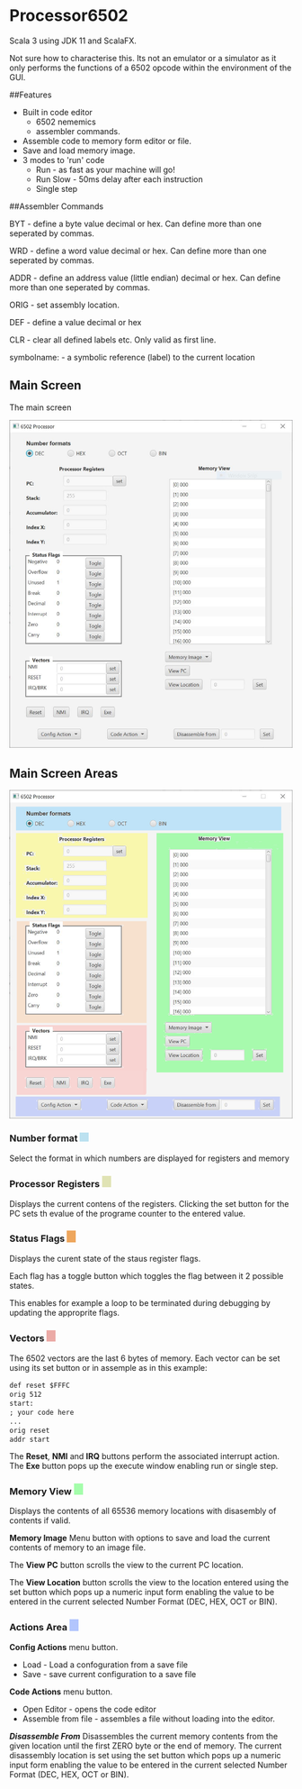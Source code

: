 # Processor6502

Scala 3 using JDK 11 and ScalaFX.

Not sure how to characterise this. Its not an emulator or a simulator as it only performs the functions of a 6502 opcode within the environment of the GUI.

##Features
* Built in code editor
  * 6502 nememics 
  * assembler commands.
* Assemble code to memory form editor or file.
* Save and load memory image.
* 3 modes to 'run' code
  * Run - as fast as your machine will go!
  * Run Slow - 50ms delay after each instruction
  * Single step


##Assembler Commands

BYT - define a byte value decimal or hex. Can define more than one seperated by commas.

WRD - define a word value decimal or hex. Can define more than one seperated by commas.

ADDR - define an address value (little endian) decimal or hex. Can define more than one seperated by commas.

ORIG - set assembly location.

DEF - define a value decimal or hex

CLR - clear all defined labels etc. Only valid as first line.

symbolname: - a symbolic reference (label) to the current location

## Main Screen

The main screen

<img width="518" alt="MainScreen" src="images/MainScreen.png">

## Main Screen Areas

<img width="518" alt="Areas of the MainScreen" src="images/MainScreen_areas.png">

### Number format <img width="16" alt="palrblue" src="images/palebluedot.png">

Select the format in which numbers are displayed for registers and memory

### Processor Registers <img width="16" alt="paleyellow" src="images/paleyellowdot.jpg">

Displays the current contens of the registers.
Clicking the set button for the PC sets th evalue of the programe counter to the entered value.

### Status Flags <img width="16" alt="paleyellow" src="images/paleorangedot.jpg">

Displays the curent state of the staus register flags.

Each flag has a toggle button which toggles the flag between it 2 possible states.

This enables for example a loop to be terminated during debugging by updating the approprite flags.

### Vectors <img width="16" alt="paleyellow" src="images/palereddot.jpg">

The 6502 vectors are the last 6 bytes of memory.
Each vector can be set using its set button or in assemple as in this example:

    def reset $FFFC
    orig 512
    start:
    ; your code here
    ...
    orig reset
    addr start

The **Reset**, **NMI** and **IRQ** buttons perform the associated interrupt action. The **Exe** button pops up the execute window enabling run or single step.

### Memory View <img width="16" alt="palegreen" src="images/palegreendot.jpg">

Displays the contents of all 65536 memory locations with disasembly of contents if valid.

**Memory Image** Menu button with options to save and load the current contents of memory to an image file.

The **View PC** button scrolls the view to the current PC location.

The **View Location** button scrolls the view to the location entered using the set button which pops up a numeric input form enabling the value to be entered in the current selected Number Format (DEC, HEX, OCT or BIN).


### Actions Area <img width="16" alt="palepurple" src="images/palepurpledot.jpg">

**Config Actions** menu button.
* Load - Load a confoguration from a save file
* Save - save current configuration to a save file

**Code Actions** menu button.
* Open Editor - opens the code editor
* Assemble from file - assembles a file without loading into the editor.


***Disassemble From***
Disassembles the current memory contents from the given location until the first ZERO byte or the end of memory.
The current disassembly location is set using the set button which pops up a numeric input form enabling the value to be entered in the current selected Number Format (DEC, HEX, OCT or BIN).
